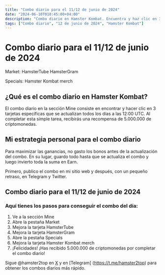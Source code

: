 ```yaml
---
title: "Combo diario para el 11/12 de junio de 2024"
date: "2024-06-10T018:45:00+04:00"
description: "Combo diario en Hamster Kombat. Encuentra y haz clic en 3 tarjetas específicas para recibir una recompensa de 5.000.000 de criptomonedas."
tags: ["Combo diario", "12 de junio de 2024", "Hamster Kombat"]
---
```


# Combo diario para el 11/12 de junio de 2024

Market:
HamsterTube
HamsterGram

Specials:
Hamster Kombat merch

## ¿Qué es el combo diario en Hamster Kombat?

El combo diario en la sección Mine consiste en encontrar y hacer clic en 3 tarjetas específicas que se actualizan todos los días a las 12:00 UTC. Al completar esta simple tarea, recibirás una recompensa de 5.000.000 de criptomonedas.

## Mi estrategia personal para el combo diario

Para maximizar las ganancias, no gasto los bonos antes de la actualización del combo. En su lugar, guardo todo hasta que se actualiza el combo y luego invierto toda la suma en Earn.

Primero, publico el combo en mi sitio web y después, con un pequeño retraso, en Telegram y Twitter.

## Combo diario para el 11/12 de junio de 2024

### Aquí tienes los pasos para conseguir el combo del día:

1. Ve a la sección Mine
2. Abre la pestaña Market
3. Mejora la tarjeta HamsterTube
4. Mejora la tarjeta HamsterGram
5. Abre la pestaña Specials
6. Mejora la tarjeta Hamster Kombat merch
7. ¡Felicidades! ¡Has recibido 5.000.000 de criptomonedas por completar el combo diario!

Sigue @hamster2top en [X](https://x.com/hamster2top) y en [Telegram] (https://t.me/hamster2top) para obtener los combos diarios más rápido.